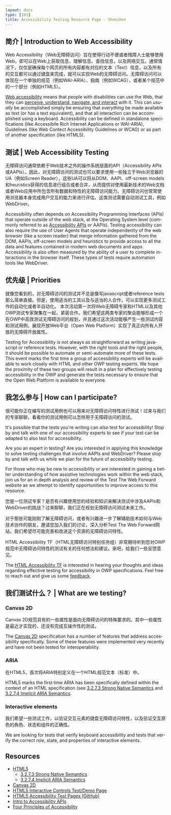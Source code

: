 ```yaml
---
layout: docs
type: [101]
title: Accessibility Testing Resource Page - Shenzhen
---
```


<h2 lang="en" id="a11y"><span lang="zho">简介</span> | Introduction to Web Accessibility</h2>

<p lang="zho"><span lang="en">Web Accessibility（Web</span>无障碍访问）旨在使得行动不便或者残障人士能够使用Web，即可以在Web上获取信息、理解信息、查找信息，以及网络交互。通常情况下，仅仅是确保每个网页的所有内容都有对应的文本（<span lang="en">Text</span>）信息，以及所有的交互都可以通过键盘来完成，就可以实现Web的无障碍访问。无障碍访问可以体现在一个单独的规范（例如<span lang="en">WAI-ARIA</span>）、指南（例如<span lang="en">WCAG</span>），或者某个规范中的一个部分（例如<span lang="en">HTML5</span>）。</p>

<p lang="en"><a href="http://www.w3.org/WAI/intro/accessibility.php">Web accessibility</a> means that people with disabilities can use the Web, that they can <a href="http://www.w3.org/TR/UNDERSTANDING-WCAG20/intro.html#introduction-fourprincs-head">perceive, understand, navigate, and interact</a> with it.  This can <em>usually</em> be accomplished simply be ensuring that <em>everything</em> be made available as text (or has a text equivalent), and that all interaction can be accomplished using a keyboard.  Accessibility can be defined in standalone specifications (like Accessibile Rich Internet Applications or WAI-ARIA), Guidelines (like Web Contect Accessibility Guidelines or WCAG) or as part of another specification (like HTML5).</p>


<h2 lang="en" id="a11ytest"><span lang="zho">测试</span> | Web Accessibility Testing</h2>

<p lang="zho">无障碍访问通常依赖于<span lang="en">Web</span>技术之外的操作系统层面的<span lang="en">API（Accessibility APIs</span>或<span lang="en">AAPIs）</span>。因此，对无障碍访问的测试也可以要求使用一些独立于<span lang="en">Web</span>浏览器的<span lang="en">UA</span>（例如<span lang="en">Screen Reader</span>），这些<span lang="en">UA</span>可以将从<span lang="en">DOM、AAPI、off-screen models</span>和<span lang="en">heuristics</span>获得的信息进行组合或者合并，从而提供对使用最新技术的<span lang="en">Web</span>文档或者Web应用中所包含所有数据和特性的无障碍访问能力。无障碍访问也常常使用浏览器本身完成用户交互的能力来进行评估。这类测试需要自动测试工具，例如<span lang="en">WebDriver</span>。</p>

<p  lang="en">Accessibility often depends on Accessibility Programming Interfaces (APIs) that operate outside of the web stack, at the Operating System level (commonly referred to as <a href="http://www.w3.org/TR/2013/WD-html-aapi-20131001/#introduction-accessibility-apis">Accessibility APIs</a> or AAPIs).  Testing accessibility can also require the use of User Agents that operate independently of the web browser (like a screen reader) that merge information gathered from the DOM, AAPIs, off-screen models and heuristics to provide access to all the data and features contained in modern web documents and apps.  Accessibility is also often measured by the ability of a user to complete interactions in the browser itself.  These types of tests require automation tools like WebDriver.</p>

<h2 lang="en" id="priorities"><span lang="zho">优先级</span> | Priorities</h2>

<p lang="zho">就像您看到的，对无障碍访问的测试并不总是像写<span lang="en">javascript</span>或者<span lang="en">reference tests</span>那么简单直接。但是，使用适当的工具以及与适当的人合作，可以实现更多测试工作的自动化或者半自动化。 本次活动第一次将<span lang="en">Web</span>无障碍专家和HTML以及其他OWP测试专家聚集在一起，紧密合作。我们希望这两类专家的聚会能够形成一个在<span lang="en">OWP</span>中高效测试无障碍访问的规划，并且通过这次活动能够产生一些测试内容和测试用例，展现开放<span lang="en">Web</span>平台<span lang="en">（Open Web Platform）</span>实现了真正向所有人开放的无障碍开放属性。</p>

<p  lang="en">Testing for Accessibility is not always as straightforward as writing javascript or reference tests.  However, with the right tools and the right people, it should be possible to automate or semi-automate more of these tests. This event marks the first time a group of accessibility experts will be available to work closely with HTML and other OWP testing experts.  We hope the proximity of these two groups will result in a plan for effectively testing accessibility in the OWP and generate the tests necessary to ensure that the Open Web Platform is available to everyone.</p>

<h2 lang="en" id="participate"><span lang="zho">我怎么参与</span> | How can I participate?</h2>

<p lang="zho">很可能你正在编写的测试用例也可以用来对无障碍访问特性进行测试！过来与我们的专家聊聊，看看你的测试用例可以怎样用于无障碍访问的测试。</p>

<p  lang="en">It's possible that the tests you're writing can <em>also</em> test for accessibility!  Stop by and talk with one of our accessibility experts to see if your test can be adapted to also test for accessibility.</p>

<p  lang="en">Are you an expert in testing?  Are you interested in applying this knowledge to solve testing challenges that involve AAPIs and WebDriver?  Please stop by and talk with us while we plan for the future of accessibility testing.</p>

<p  lang="en">For those who may be new to accessibility or are interested in gaining a better understanding of how assistive technologies work within the web stack, join us for an in depth analysis and review of the Test The Web Forward website as we attempt to identify opportunities to improve access to this resource.</p>

<p lang="zho">您是一位测试专家？是否有兴趣使用您的经验和知识来解决测试中涉及<span lang="en">AAPIs</span>和<span lang="en">WebDriver</span>的挑战？过来聊聊，我们正在规划无障碍访问测试未来工作。</p>

<p lang="zho">对于那些可能刚刚了解无障碍访问，或者有兴趣进一步了解辅助技术如何与Web技术协作的朋友，邀请您加入我们的讨论，深入分析<span lang="en">Test The Web Forward</span>网站，我们希望尽可能完善和改进这个资源的无障碍访问特性。</p>

<p lang="zho"><span lang="en">HTML Accessibility TF（HTML</span>无障碍访问特别任务组）非常期待听到您对OWP规范中无障碍访问特性的测试有关的任何想法和建议。来吧，给我们一些反馈意见。</p>

<p lang="en">The <a href="http://www.w3.org/WAI/PF/html-accessibility-tf.html">HTML Accessibility TF</a> is interested in hearing your thoughts and ideas regarding effective testing for accessibility in OWP specifications.  Feel free to reach out and give us some <a href="mailto:public-html-a11y@w3.org">feedback</a>.</p>

<h2 lang="en"><span lang="zho">我们测试什么？</span> | What are we testing?</h2>

<h3 lang="en">Canvas 2D</h3>

<p lang="zho"><span lang="en">Canvas 2D</span>规范具有的一些属性是面向无障碍访问的特殊要求的。其中一些属性是最近才实现的，还没有完成互操作性的测试。</p>

<p  lang="en">The <a href="http://www.w3.org/html/wg/drafts/2dcontext/html5_canvas_CR/">Canvas 2D</a> specification has a number of features that address accessibility specifically.  Some of these features were implemented very recently and have not been tested for interoperability.</p>

<h3 lang="en">ARIA</h3>

<p lang="zho">在<span lang="en">HTML5</span>，首次将<span lang="en">ARIA</span>特别定义在一个<span lang="en">HTML</span>规范文本（标准）中。</p>

<p  lang="en">HTML5 marks the first time ARIA has been specifically defined within the context of an HTML specification (see <a href="http://www.w3.org/TR/html/dom.html#sec-strong-native-semantics">3.2.7.3 Strong Native Semantics</a> and <a href="http://www.w3.org/TR/html/dom.html#sec-implicit-aria-semantics">3.2.7.4 Implicit ARIA Semantics</a>.</p>

<h3 lang="en">Interactive elements</h3>

<p lang="zho">我们希望一些测试工作，以验证交互元素的键盘无障碍访问特性，以及验证交互原色的角色、状态和组件的正确性。</p>

<p  lang="en">We are looking for tests that verify keyboard accessibility and tests that verify the correct role, state, and properties of interactive elements.</p>

<h2 lang="en">Resources</h2>

<ul>
<li><a href="http://www.w3.org/TR/html/">HTML5</a>

<ul>
<li><a href="http://www.w3.org/TR/html/dom.html#sec-strong-native-semantics">3.2.7.3 Strong Native Semantics</a></li>
<li><a href="http://www.w3.org/TR/html/dom.html#sec-implicit-aria-semantics">3.2.7.4 Implicit ARIA Semantics</a></li>
</ul>
</li>
<li><a href="http://www.w3.org/html/wg/drafts/2dcontext/html5_canvas_CR/">Canvas 2D</a></li>
<li><a href="http://www.html5accessibility.com/tests/form-test.html">HTML5 Interactive Controls Test/Demo Page</a></li>
<li><a href="https://github.com/stevefaulkner/HTML5accessibility/tree/master/tests">HTML5 Accessibility Test Pages (GitHub)</a></li>
<li><a href="http://www.w3.org/TR/2013/WD-html-aapi-20131001/#introduction-accessibility-apis">Intro to Accessibility APIs</a></li>
<li><a href="http://www.w3.org/TR/UNDERSTANDING-WCAG20/intro.html#introduction-fourprincs-head">Four Principles of Accessibility</a></li>
</ul>
